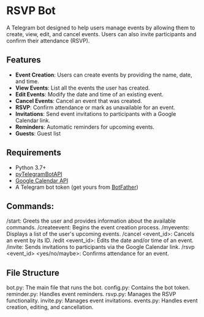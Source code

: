 # RSVP Bot

A Telegram bot designed to help users manage events by allowing them to create, view, edit, and cancel events. Users can also invite participants and confirm their attendance (RSVP).

## Features

- **Event Creation**: Users can create events by providing the name, date, and time.
- **View Events**: List all the events the user has created.
- **Edit Events**: Modify the date and time of an existing event.
- **Cancel Events**: Cancel an event that was created.
- **RSVP**: Confirm attendance or mark as unavailable for an event.
- **Invitations**: Send event invitations to participants with a Google Calendar link.
- **Reminders**: Automatic reminders for upcoming events.
- **Guests**: Guest list

## Requirements

- Python 3.7+
- [pyTelegramBotAPI](https://github.com/eternnoir/pyTelegramBotAPI)
- [Google Calendar API](https://developers.google.com/calendar)
- A Telegram bot token (get yours from [BotFather](https://core.telegram.org/bots#botfather))

## Commands:
/start: Greets the user and provides information about the available commands.
/createevent: Begins the event creation process.
/myevents: Displays a list of the user's upcoming events.
/cancel <event_id>: Cancels an event by its ID.
/edit <event_id>: Edits the date and/or time of an event.
/invite: Sends invitations to participants via the Google Calendar link.
/rsvp <event_id> <yes/no/maybe>: Confirms attendance for an event.



## File Structure
bot.py: The main file that runs the bot.
config.py: Contains the bot token.
reminder.py: Handles event reminders.
rsvp.py: Manages the RSVP functionality.
invite.py: Manages event invitations.
events.py: Handles event creation, editing, and cancellation.
